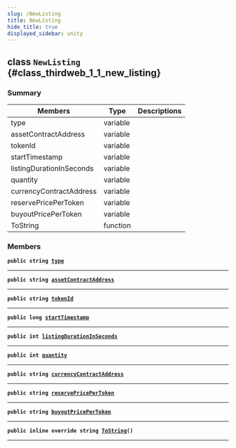 ```yaml
---
slug: /NewListing
title: NewListing
hide_title: true
displayed_sidebar: unity
---
```


## class `NewListing` {#class_thirdweb_1_1_new_listing}

### Summary

| Members                  | Type     | Descriptions |
| ------------------------ | -------- | ------------ |
| type                     | variable |              |
| assetContractAddress     | variable |              |
| tokenId                  | variable |              |
| startTimestamp           | variable |              |
| listingDurationInSeconds | variable |              |
| quantity                 | variable |              |
| currencyContractAddress  | variable |              |
| reservePricePerToken     | variable |              |
| buyoutPricePerToken      | variable |              |
| ToString                 | function |              |

### Members

**`public string `[`type`](#class_thirdweb_1_1_new_listing_1a001b9b37e9e0bb014c45726714c17252)**

---

**`public string `[`assetContractAddress`](#class_thirdweb_1_1_new_listing_1a00625bdc343b4655ce91d5e4142baeae)**

---

**`public string `[`tokenId`](#class_thirdweb_1_1_new_listing_1a98a05e7d27fa9a2652f20ddf6bda82d6)**

---

**`public long `[`startTimestamp`](#class_thirdweb_1_1_new_listing_1a518d095a35a30cbfb10cfc625cf71361)**

---

**`public int `[`listingDurationInSeconds`](#class_thirdweb_1_1_new_listing_1a20092b789b3597f52fbbc8aeae5ae966)**

---

**`public int `[`quantity`](#class_thirdweb_1_1_new_listing_1a11aae211b627b37477fa789e2446daf5)**

---

**`public string `[`currencyContractAddress`](#class_thirdweb_1_1_new_listing_1ab05f62815e0e2eda3f8b6b7ba445362a)**

---

**`public string `[`reservePricePerToken`](#class_thirdweb_1_1_new_listing_1aaac9d47b8886cb53e405e92c2ffc01e3)**

---

**`public string `[`buyoutPricePerToken`](#class_thirdweb_1_1_new_listing_1a496ad491ab84fd2294d9ba4f05afc453)**

---

**`public inline override string `[`ToString`](#class_thirdweb_1_1_new_listing_1ae5cda1609d2a6ab3095c3ada05b8e151)`()`**

---

